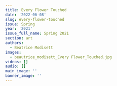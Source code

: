 ```yaml
---
title: Every Flower Touched
date: '2022-06-08'
slug: every-flower-touched
issue: Spring
year: '2021'
issue_full_name: Spring 2021
section: art
authors:
  - Beatrice Modisett
images:
  - beautrice_modisett_Every Flower_Touched.jpg
videos: []
audio: []
main_image: ''
banner_image: ''
---
```


